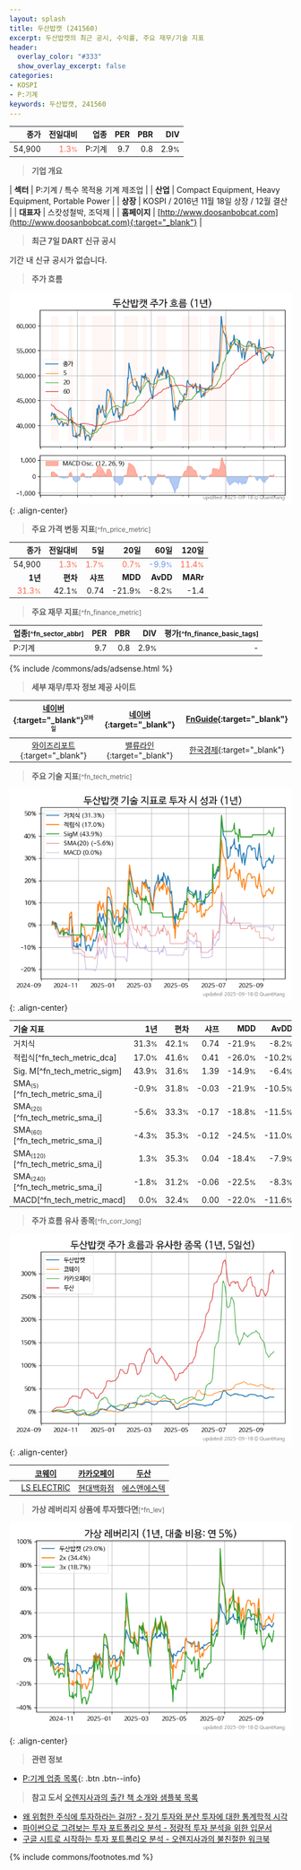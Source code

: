 ```yaml
---
layout: splash
title: 두산밥캣 (241560)
excerpt: 두산밥캣의 최근 공시, 수익률, 주요 재무/기술 지표
header:
  overlay_color: "#333"
  show_overlay_excerpt: false
categories:
- KOSPI
- P:기계
keywords: 두산밥캣, 241560
---
```


| **종가** | **전일대비** | **업종** | **PER** | **PBR** | **DIV** |
| -------: | -----------: | -------: | ------: | ------: | ------: |
| 54,900 | <span style="color: tomato">1.3<small>%</small></span> | P:기계 | 9.7 | 0.8 | 2.9<small>%</small> |

<!-- more -->


> **기업 개요**<a id="company"></a>

| <span style="white-space:nowrap;">**섹터**</span> | P:기계 / 특수 목적용 기계 제조업 |
| <span style="white-space:nowrap;">**산업**</span> | Compact Equipment, Heavy Equipment, Portable Power |
| <span style="white-space:nowrap;">**상장**</span> | KOSPI / 2016년 11월 18일 상장 / 12월 결산 |
| <span style="white-space:nowrap;">**대표자**</span> | 스캇성철박, 조덕제 |
| <span style="white-space:nowrap;">**홈페이지**</span> | [http://www.doosanbobcat.com](http://www.doosanbobcat.com){:target="_blank"} |


> **최근 7일 DART 신규 공시**<a id="dart"></a>

기간 내 신규 공시가 없습니다.


> **주가 흐름**<a id="price"></a>

![241560](/stock/images/241560.png){: .align-center}


> **주요 가격 변동 지표**<small>[^fn_price_metric]</small>

| **종가** | **전일대비** | **5일** | **20일** | **60일** | **120일** |
| -------: | -----------: | ------: | -------: | -------: | --------: |
| 54,900 | <span style="color: tomato">1.3<small>%</small></span> | <span style="color: tomato">1.7<small>%</small></span> | <span style="color: tomato">0.7<small>%</small></span> | <span style="color: cornflowerblue">-9.9<small>%</small></span> | <span style="color: tomato">11.4<small>%</small></span> |
| **1년** | **편차** | **샤프** | **MDD** | **AvDD** | **MARr** |
| <span style="color: tomato">31.3<small>%</small></span> | 42.1<small>%</small> | 0.74 | -21.9<small>%</small> | -8.2<small>%</small> | -1.4 |


> **주요 재무 지표**<small>[^fn_finance_metric]</small>

| **업종**<small>[^fn_sector_abbr]</small> | **PER** | **PBR** | **DIV** | **평가**<small>[^fn_finance_basic_tags]</small> |
| :--------------------------------------- | ------: | ------: | ------: | ----------------------------------------------: |
| P:기계 | 9.7 | 0.8 | 2.9<small>%</small> | - |



{% include /commons/ads/adsense.html %}

> **세부 재무/투자 정보 제공 사이트**

| [네이버](https://m.stock.naver.com/domestic/stock/241560/finance/summary){:target="_blank"}<sup><small>모바일</small></sup> | [네이버](https://finance.naver.com/item/coinfo.naver?code=241560){:target="_blank"} | [FnGuide](https://comp.fnguide.com/SVO2/ASP/SVD_Invest.asp?gicode=A241560&MenuYn=Y){:target="_blank"} |
| :---: | :---: | :---: |
| [와이즈리포트](https://comp.wisereport.co.kr/company/c1040001.aspx?cmp_cd=241560){:target="_blank"} | [밸류라인](https://www.valueline.co.kr/finance/summary/241560){:target="_blank"} | [한국경제](https://markets.hankyung.com/stock/241560/financial-summary){:target="_blank"} |


> **주요 기술 지표**<small>[^fn_tech_metric]</small>


![241560](/stock/images/241560_tech.png){: .align-center}

| **기술 지표** | **1년** | **편차** | **샤프** | **MDD** | **AvDD** |
| :------------ | ------: | -----------: | -------: | ------: | -------: |
| 거치식 | 31.3<small>%</small> | 42.1<small>%</small> | 0.74 | -21.9<small>%</small> | -8.2<small>%</small> |
| 적립식[^fn_tech_metric_dca] | 17.0<small>%</small> | 41.6<small>%</small> | 0.41 | -26.0<small>%</small> | -10.2<small>%</small> |
| Sig. M[^fn_tech_metric_sigm] | 43.9<small>%</small> | 31.6<small>%</small> | 1.39 | -14.9<small>%</small> | -6.4<small>%</small> |
| SMA<small><sub>(5)</sub></small>[^fn_tech_metric_sma_i] | -0.9<small>%</small> | 31.8<small>%</small> | -0.03 | -21.9<small>%</small> | -10.5<small>%</small> |
| SMA<small><sub>(20)</sub></small>[^fn_tech_metric_sma_i] | -5.6<small>%</small> | 33.3<small>%</small> | -0.17 | -18.8<small>%</small> | -11.5<small>%</small> |
| SMA<small><sub>(60)</sub></small>[^fn_tech_metric_sma_i] | -4.3<small>%</small> | 35.3<small>%</small> | -0.12 | -24.5<small>%</small> | -11.0<small>%</small> |
| SMA<small><sub>(120)</sub></small>[^fn_tech_metric_sma_i] | 1.3<small>%</small> | 35.3<small>%</small> | 0.04 | -18.4<small>%</small> | -7.9<small>%</small> |
| SMA<small><sub>(240)</sub></small>[^fn_tech_metric_sma_i] | -1.8<small>%</small> | 31.2<small>%</small> | -0.06 | -22.5<small>%</small> | -8.3<small>%</small> |
| MACD[^fn_tech_metric_macd] | 0.0<small>%</small> | 32.4<small>%</small> | 0.00 | -22.0<small>%</small> | -11.6<small>%</small> |


> **주가 흐름 유사 종목**<a id="corr"></a><small>[^fn_corr_long]</small>

![241560](/stock/images/241560_corr.png){: .align-center}

|       | [코웨이](/021240/) | [카카오페이](/377300/) | [두산](/000150/) |
| :---: | :------------------------------------: | :------------------------------------: | :------------------------------------: |
|       | [LS ELECTRIC](/010120/) | [현대백화점](/069960/) | [에스앤에스텍](/101490/) |


> **가상 레버리지 상품에 투자했다면**<a id="2x"></a><small>[^fn_lev]</small>

![241560](/stock/images/241560_2x.png){: .align-center}


> **관련 정보**

- [P:기계 업종 목록](/stats/sector/kospi_업종_기계_종목/){: .btn .btn--info}

> **참고 도서** [오렌지사과의 출간 책 소개와 샘플북 목록](https://kongdori.tistory.com/691)

- [왜 위험한 주식에 투자하라는 걸까? - 장기 투자와 분산 투자에 대한 통계학적 시각](https://kongdori.tistory.com/421)
- [파이썬으로 그려보는 투자 포트폴리오 분석  - 정량적 투자 분석을 위한 입문서](https://kongdori.tistory.com/643)
- [구글 시트로 시작하는 투자 포트폴리오 분석 - 오렌지사과의 불친절한 워크북](https://kongdori.tistory.com/449)


{% include commons/footnotes.md %}